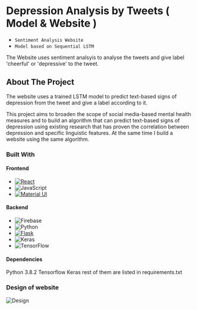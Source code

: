 <a name="readme-top"></a>
# Depression Analysis by Tweets ( Model & Website )
* ` Sentiment Analysis Website `
* ` Model based on Sequential LSTM `


The Website uses sentiment analsyis to analyse the tweets and give label 'cheerful' or 'depressive' to the tweet.

## About The Project

The website uses a trained LSTM model to predict text-based signs of depression from the tweet and give a label according to it.

This project aims to broaden the scope of social media-based mental health measures and to build an algorithm that can predict text-based signs of depression using existing research that has proven the correlation between depression and specific linguistic features. At the same time I build a website using the same algorithm.

### Built With

#### Frontend
* [![React][React.js]][React-url]
* ![JavaScript](https://img.shields.io/badge/javascript-%23323330.svg?style=for-the-badge&logo=javascript&logoColor=%23F7DF1E)
* [![Material UI][Material.js]][Material-url]

#### Backend
* ![Firebase](https://img.shields.io/badge/Firebase-039BE5?style=for-the-badge&logo=Firebase&logoColor=white)
* ![Python](https://img.shields.io/badge/python-3670A0?style=for-the-badge&logo=python&logoColor=ffdd54)
* [![Flask][Flask.js]][Flask-url]
* ![Keras](https://img.shields.io/badge/Keras-%23D00000.svg?style=for-the-badge&logo=Keras&logoColor=white)
* ![TensorFlow](https://img.shields.io/badge/TensorFlow-%23FF6F00.svg?style=for-the-badge&logo=TensorFlow&logoColor=white)

#### Dependencies
Python 3.8.2
Tensorflow
Keras
rest of them are listed in requirements.txt

### Design of website

![Design](https://user-images.githubusercontent.com/92613357/230445837-970acb89-12e1-4158-861e-d219514654bf.png)




[Material.js]: https://img.shields.io/badge/Material--UI-0081CB?style=for-the-badge&logo=mui&logoColor=white
[Material-url]: https://mui.com/
[React.js]: https://img.shields.io/badge/React-20232A?style=for-the-badge&logo=react&logoColor=61DAFB
[React-url]: https://reactjs.org/
[Flask.js]: https://img.shields.io/badge/Flask-000000?style=for-the-badge&logo=flask&logoColor=white
[Flask-url]: https://flask.palletsprojects.com/en/2.2.x/

